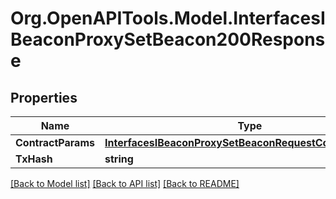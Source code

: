 # Org.OpenAPITools.Model.InterfacesIBeaconProxySetBeacon200Response

## Properties

Name | Type | Description | Notes
------------ | ------------- | ------------- | -------------
**ContractParams** | [**InterfacesIBeaconProxySetBeaconRequestContractParams**](InterfacesIBeaconProxySetBeaconRequestContractParams.md) |  | 
**TxHash** | **string** |  | 

[[Back to Model list]](../README.md#documentation-for-models) [[Back to API list]](../README.md#documentation-for-api-endpoints) [[Back to README]](../README.md)

